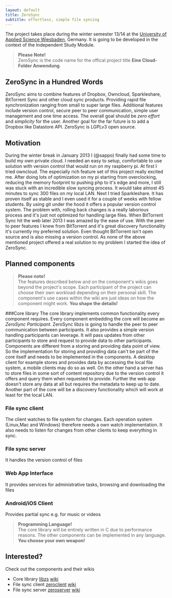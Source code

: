 ```yaml
---
layout: default
title: ZeroSync
subtitle: effortless, simple file syncing
---
```


The project takes place during the winter semester 13/14 at the [University of Applied Science Wiesbaden](http://www.hs-rm.de/en/dcsm-faculty/degree-programs/applied-computer-science-bsc/index.html), Germany. It is going to be developed in the context of the Independent Study Module. 

> **Please Note!** <br/> ZeroSync is the code name for the offical project title **Eine Cloud-Folder Anwendung**.

## ZeroSync in a Hundred Words

ZeroSync aims to combine features of Dropbox, Owncloud, Sparkleshare, BitTorrent Sync and other cloud sync products. Providing rapid file synchronization ranging from small to super large files. Additional features include version control, secure peer to peer communication, simple user management and one time access. The overall goal should be *zero effort* and *simplicity* for the user. Another goal for the far future is to add a Dropbox like Datastore API.
ZeroSync is LGPLv3 open source.

## Motivation

During the winter break in January 2013 I (@sappo) finally had some time to build my own private cloud. I needed an easy to setup, comfortable to use solution with version control that would run on my raspberry pi.
At first I tried owncloud. The especially rich feature set of this project really excited me. After doing lots of optimization on my pi starting from overclocking, reducing the memory footprint to pushing php to it's edge and more, I still was stuck with an incredible slow syncing process. It would take almost 45 minutes to sync 300 files on my local LAN. Next I tried Sparkleshare. It has proven itself as stable and I even used it for a couple of weeks with fellow students. By using git under the hood it offers a popular version control system. The problem with, rolling back changes is a really laborious process and it's just not optimized for handling large files. When BitTorrent Sync hit the web later 2013 I was amazed by the ease of use. With the peer to peer features I knew from BitTorrent and it's great discovery functionality it's currently my preferred solution. Even thought BitTorrent isn't open source and is also missing a version control.
As none of the above mentioned project offered a real solution to my problem I started the idea of ZeroSync.

## Planned components
> **Please note!** <br/> The features described below and on the component's wikis goes beyond the project's scope. Each participant of the project can choose their own workload depending on their personal skill. The component's use cases within the wiki are just ideas on how the component might work. **You shape the details!** 

###Core library
The core library implements common functionality every component requires. Every component embedding the core will become an _ZeroSync Participant_. ZeroSync libzs is going to handle the peer to peer communication between participants. It also provides a simple version handling participants can leverage. It will pass updates from other participants to store and request to provide data to other participants. Components are different from a storing and providing data point of view. So the implementation for storing and providing data can't be part of the core itself and needs to be implemented in the components. A desktop client for example stores and provides data by accessing the local file system, a mobile clients may do so as well. On the other hand a server has to store files in some sort of content repository due to the version control it offers and query them when requested to provide. Further the web app doesn't store any data at all but requires the metadata to keep up to date.<br/> 
Another part of the core will be a discovery functionality which will work at least for the local LAN.

### File sync client
The client watches to file system for changes. Each operation system (Linux,Mac and Windows) therefore needs a own watch implementation. It also needs to listen for changes from other clients to keep everything in sync.

### File sync server
It handles the version control of files

### Web App Interface
It provides services for administrative tasks, browsing and downloading the files

### Android/iOS Client
Provides partial sync e.g. for music or videos

> **Programming Language!** <br/> The core library will be entirely written in C due to performance reasons. The other components can be implemented in any language. **You choose your own weapon!**

## Interested?

Check out the components and their wikis

* Core library [libzs](http://libzs.zerosync.org) [wiki](http://wiki.libzs.zerosync.org)
* File sync client [zeroclient](http://zclient.zerosync.org) [wiki](http://wiki.zclient.zerosync.org)
* File sync server [zeroserver](http://zserver.zerosync.org) [wiki](http://wiki.zserver.zerosync.org)

